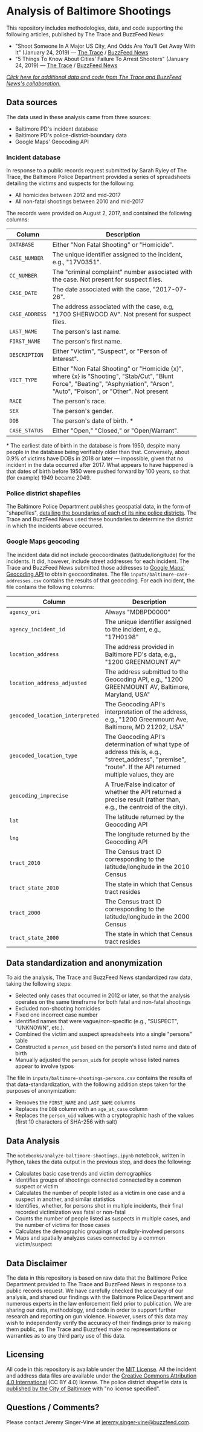 # Analysis of Baltimore Shootings

This repository includes methodologies, data, and code supporting the following articles, published by The Trace and BuzzFeed News:

- "Shoot Someone In A Major US City, And Odds Are You’ll Get Away With It" (January 24, 2019) — [The Trace](https://www.thetrace.org/features/murder-solve-rate-gun-violence-baltimore-shootings) / [BuzzFeed News](https://www.buzzfeednews.com/article/sarahryley/police-unsolved-shootings)
- "5 Things To Know About Cities’ Failure To Arrest Shooters" (January 24, 2019) — [The Trace](https://www.thetrace.org/2019/01/gun-murder-solve-rate-understaffed-police-data-analysis) / [BuzzFeed News](https://www.buzzfeednews.com/article/sarahryley/5-things-to-know-about-cities-failure-to-arrest-shooters)

[*Click here for additional data and code from The Trace and BuzzFeed News's collaboration.*](https://github.com/the-trace-and-buzzfeed-news/introduction)

## Data sources

The data used in these analysis came from three sources:

- Baltimore PD's incident database
- Baltimore PD's police-district-boundary data
- Google Maps' Geocoding API

### Incident database

In response to a public records request submitted by Sarah Ryley of The Trace, the Baltimore Police Department provided a series of spreadsheets detailing the victims and suspects for the following:

- All homicides between 2012 and mid-2017
- All non-fatal shootings between 2010 and mid-2017

The records were provided on August 2, 2017, and contained the following columns:

| Column         | Description
|----------------|-----------------------------------------------------------------------------------------------------------------------------------------------------------------------------------------------------|
| `DATABASE`     | Either "Non Fatal Shooting" or "Homicide". |
| `CASE_NUMBER`  | The unique identifier assigned to the incident, e.g., "17V0351". |
| `CC_NUMBER`    | The "criminal complaint" number associated with the case. Not present for suspect files. |
| `CASE_DATE`    | The date associated with the case, "2017-07-26". |
| `CASE_ADDRESS` | The address associated with the case, e.g, "1700 SHERWOOD AV". Not present for suspect files. |
| `LAST_NAME`    | The person's last name. |
| `FIRST_NAME`   | The person's first name. |
| `DESCRIPTION`  | Either "Victim", "Suspect", or "Person of Interest". |
| `VICT_TYPE`    | Either "Non Fatal Shooting" or "Homicide {x}", where {x} is "Shooting", "Stab/Cut", "Blunt Force", "Beating", "Asphyxiation", "Arson", "Auto", "Poison", or "Other". Not present  |for suspect files.
| `RACE`         | The person's race. |
| `SEX`          | The person's gender. |
| `DOB`          | The person's date of birth. \* |
| `CASE_STATUS`  | Either "Open," "Closed," or "Open/Warrant". |

\* The earliest date of birth in the database is from 1950, despite many people in the database being verifiably older than that. Conversely, about 0.9% of victims have DOBs in 2018 or later — impossible, given that no incident in the data occurred after 2017. What appears to have happened is that dates of birth before 1950 were pushed forward by 100 years, so that (for example) 1949 became 2049.

### Police district shapefiles

The Baltimore Police Department publishes geospatial data, in the form of "shapefiles", [detailing the boundaries of each of its nine police districts](http://gis-baltimore.opendata.arcgis.com/datasets/police-districts). The Trace and BuzzFeed News used these boundaries to determine the district in which the incidents above occurred.


### Google Maps geocoding

The incident data did not include geocoordinates (latitude/longitude) for the incidents. It did, however, include street addresses for each incident. The Trace and BuzzFeed News submitted those addresses to [Google Maps' Geocoding API](https://developers.google.com/maps/documentation/geocoding/start) to obtain geocoordinates. The file `inputs/baltimore-case-addresses.csv` contains the results of that geocoding. For each incident, the file contains the following columns:


| Column                          | Description
|---------------------------------|---------------------------------------------------------------------------------------------------------------------------------------------------------------------------------------------------|
| `agency_ori`                    | Always "MDBPD0000" |
| `agency_incident_id`            | The unique identifier assigned to the incident, e.g., "17H0198" |
| `location_address`              | The address provided in Baltimore PD's data, e.g., "1200 GREENMOUNT AV" |
| `location_address_adjusted`     | The address submitted to the Geocoding API, e.g., "1200 GREENMOUNT AV, Baltimore, Maryland, USA" |
| `geocoded_location_interpreted` | The Geocoding API's interpretation of the address, e.g., "1200 Greenmount Ave, Baltimore, MD 21202, USA" |
| `geocoded_location_type`        | The Geocoding API's determination of what type of address this is, e.g., "street_address", "premise", "route". If the API returned multiple values, they are  |concatenated with the "\|" character.
| `geocoding_imprecise`           | A True/False indicator of whether the API returned a precise result (rather than, e.g., the centroid of the city). |
| `lat`                           | The latitude returned by the Geocoding API |
| `lng`                           | The longitude returned by the Geocoding API |
| `tract_2010`                    | The Census tract ID corresponding to the latitude/longitude in the 2010 Census |
| `tract_state_2010`              | The state in which that Census tract resides |
| `tract_2000`                    | The Census tract ID corresponding to the latitude/longitude in the 2000 Census |
| `tract_state_2000`              | The state in which that Census tract resides |


## Data standardization and anonymization

To aid the analysis, The Trace and BuzzFeed News standardized raw data, taking the following steps:

- Selected only cases that occurred in 2012 or later, so that the analysis operates on the same timeframe for both fatal and non-fatal shootings
- Excluded non-shooting homicides
- Fixed one incorrect case number
- Identified names that were vague/non-specific (e.g., "SUSPECT", "UNKNOWN", etc.).
- Combined the victim and suspect spreadsheets into a single "persons" table
- Constructed a `person_uid` based on the person's listed name and date of birth
- Manually adjusted the `person_uid`s for people whose listed names appear to involve typos

The file in `inputs/baltimore-shootings-persons.csv` contains the results of that data-standardization, with the following addition steps taken for the purposes of anonymization:

- Removes the `FIRST_NAME` and `LAST_NAME` columns
- Replaces the `DOB` column with an `age_at_case` column
- Replaces the `person_uid` values with a cryptographic hash of the values (first 10 characters of SHA-256 with salt)

## Data Analysis

The `notebooks/analyze-baltimore-shootings.ipynb` notebook, written in Python, takes the data output in the previous step, and does the following:

- Calculates basic case trends and victim demographics
- Identifies groups of shootings connected connected by a common suspect or victim
- Calculates the number of people listed as a victim in one case and a suspect in another, and similar statistics
- Identifies, whether, for persons shot in multiple incidents, their final recorded victimization was fatal or non-fatal
- Counts the number of people listed as suspects in multiple cases, and the number of victims for those cases
- Calculates the demographic groupings of mulitply-involved persons
- Maps and spatially analyzes cases connected by a common victim/suspect

## Data Disclaimer

The data in this repository is based on raw data that the Baltimore Police Department provided to The Trace and BuzzFeed News in response to a public records request. We have carefully checked the accuracy of our analysis, and shared our findings with the Baltimore Police Department and numerous experts in the law enforcement field prior to publication. We are sharing our data, methodology, and code in order to support further research and reporting on gun violence. However, users of this data may wish to independently verify the accuracy of their findings prior to making them public, as The Trace and Buzzfeed make no representations or warranties as to any third party use of this data.

## Licensing

All code in this repository is available under the [MIT License](https://opensource.org/licenses/MIT). All the incident and address data files are available under the [Creative Commons Attribution 4.0 International](https://creativecommons.org/licenses/by/4.0/) (CC BY 4.0) license. The police district shapefile data is [published by the City of Baltimore](http://gis-baltimore.opendata.arcgis.com/datasets/police-districts) with "no license specified".

## Questions / Comments?

Please contact Jeremy Singer-Vine at jeremy.singer-vine@buzzfeed.com.
